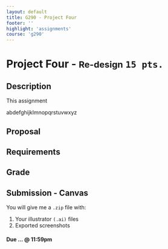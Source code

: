 ```yaml
---
layout: default
title: G290 - Project Four
footer: ''
highlight: 'assignments'
course: 'g290'
---
```


# Project Four - <small>Re-design</small> `15 pts.`

## Description
This assignment

<div class="card-block">
  <p class="card-text lead">abdefghijklmnopqrstuvwxyz</p>
</div>

## Proposal

## Requirements

## Grade

## Submission - Canvas
You will give me a `.zip` file with:
1. Your illustrator `(.ai)` files
2. Exported screenshots

#### **Due ... @ 11:59pm**